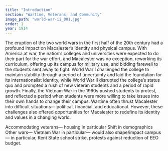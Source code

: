 ```yaml
---
title: "Introduction"
section: "Wartime, Veterans, and Community"
image_path: "world-war-ii_001.jpg"
order: 1
year: 1914
---
```



The eruption of the two world wars in the first half of the 20th century had a profound impact on Macalester’s identity and physical campus. With America at war, the nation’s colleges and universities were expected to do their part for the war effort, and Macalester was no exception, reworking its curriculum, offering up its campus for military use, and bidding farewell to the students sent away to fight. World War I challenged the college to maintain stability through a period of uncertainty and laid the foundation for its internationalist identity, while World War II disrupted the college’s status quo and prompted a rush of new veteran students and a period of rapid growth. Finally, the Vietnam War in the 1960s pushed students to protest, and reflected a period when students were more willing to take issues into their own hands to change their campus.
Wartime often thrust Macalester into difficult situations— political, financial, and educational. However, these challenges also offered opportunities for Macalester to redefine its identity and values in a changing world. 

Accommodating veterans— housing in particular 
Shift in demographics 
Other wars— Vietnam War in particular— would also shape/impact campus—  in particular, Kent State school strike, protests against reduction of EEO budget.
